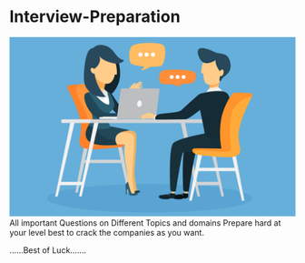 # Interview-Preparation
<img src= "images/Interview.png">
All important Questions on Different Topics and domains 
Prepare hard at your level best to crack the companies as you want.


......Best of Luck.......
